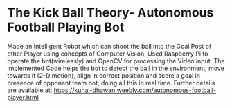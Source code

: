 # The Kick Ball Theory- Autonomous Football Playing Bot
Made an Intelligent Robot which can shoot the ball into the Goal Post of other Player using concepts of Computer Vision. Used Raspberry Pi to operate the bot(wirelessly) and OpenCV for processing the Video input. The implemented Code helps the bot to detect the ball in the environment, move towards it (2-D motion), align in correct position and score a goal in presence of opponent team bot, doing all this in real time. Further details are available at: https://kunal-dhawan.weebly.com/autonomous-football-player.html
